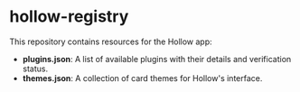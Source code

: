# hollow-registry

This repository contains resources for the Hollow app:

- **plugins.json**: A list of available plugins with their details and verification status.
- **themes.json**: A collection of card themes for Hollow's interface.
